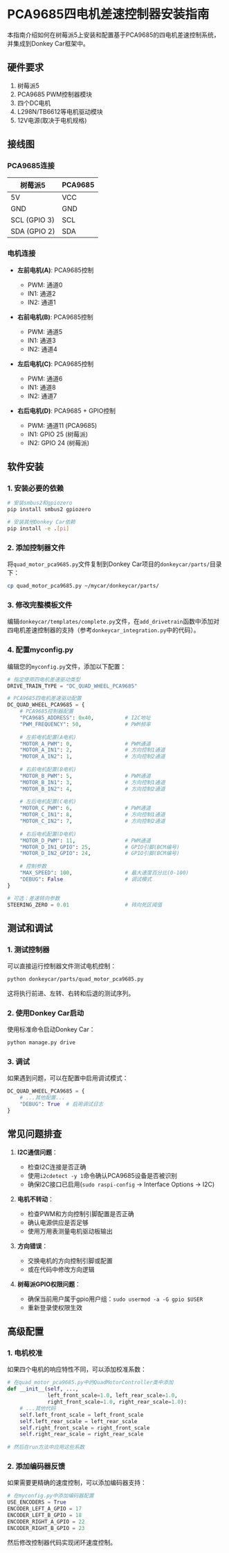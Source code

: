# PCA9685四电机差速控制器安装指南

本指南介绍如何在树莓派5上安装和配置基于PCA9685的四电机差速控制系统，并集成到Donkey Car框架中。

## 硬件要求

1. 树莓派5
2. PCA9685 PWM控制器模块
3. 四个DC电机
4. L298N/TB6612等电机驱动模块
5. 12V电源(取决于电机规格)

## 接线图

### PCA9685连接

| 树莓派5 | PCA9685 |
|---------|---------|
| 5V      | VCC     |
| GND     | GND     |
| SCL (GPIO 3) | SCL |
| SDA (GPIO 2) | SDA |

### 电机连接

- **左前电机(A)**: PCA9685控制
  - PWM: 通道0
  - IN1: 通道2
  - IN2: 通道1

- **右前电机(B)**: PCA9685控制
  - PWM: 通道5
  - IN1: 通道3
  - IN2: 通道4

- **左后电机(C)**: PCA9685控制
  - PWM: 通道6
  - IN1: 通道8
  - IN2: 通道7

- **右后电机(D)**: PCA9685 + GPIO控制
  - PWM: 通道11 (PCA9685)
  - IN1: GPIO 25 (树莓派)
  - IN2: GPIO 24 (树莓派)

## 软件安装

### 1. 安装必要的依赖

```bash
# 安装smbus2和gpiozero
pip install smbus2 gpiozero

# 安装其他Donkey Car依赖
pip install -e .[pi]
```

### 2. 添加控制器文件

将`quad_motor_pca9685.py`文件复制到Donkey Car项目的`donkeycar/parts/`目录下：

```bash
cp quad_motor_pca9685.py ~/mycar/donkeycar/parts/
```

### 3. 修改完整模板文件

编辑`donkeycar/templates/complete.py`文件，在`add_drivetrain`函数中添加对四电机差速控制器的支持（参考`donkeycar_integration.py`中的代码）。

### 4. 配置myconfig.py

编辑您的`myconfig.py`文件，添加以下配置：

```python
# 指定使用四电机差速驱动类型
DRIVE_TRAIN_TYPE = "DC_QUAD_WHEEL_PCA9685"

# PCA9685四电机差速驱动配置
DC_QUAD_WHEEL_PCA9685 = {
    # PCA9685控制器配置
    "PCA9685_ADDRESS": 0x40,          # I2C地址
    "PWM_FREQUENCY": 50,              # PWM频率
    
    # 左前电机配置(A电机)
    "MOTOR_A_PWM": 0,                 # PWM通道
    "MOTOR_A_IN1": 2,                 # 方向控制1通道
    "MOTOR_A_IN2": 1,                 # 方向控制2通道
    
    # 右前电机配置(B电机)
    "MOTOR_B_PWM": 5,                 # PWM通道
    "MOTOR_B_IN1": 3,                 # 方向控制1通道
    "MOTOR_B_IN2": 4,                 # 方向控制2通道
    
    # 左后电机配置(C电机)
    "MOTOR_C_PWM": 6,                 # PWM通道
    "MOTOR_C_IN1": 8,                 # 方向控制1通道
    "MOTOR_C_IN2": 7,                 # 方向控制2通道
    
    # 右后电机配置(D电机)
    "MOTOR_D_PWM": 11,                # PWM通道
    "MOTOR_D_IN1_GPIO": 25,           # GPIO引脚(BCM编号)
    "MOTOR_D_IN2_GPIO": 24,           # GPIO引脚(BCM编号)
    
    # 控制参数
    "MAX_SPEED": 100,                 # 最大速度百分比(0-100)
    "DEBUG": False                    # 调试模式
}

# 可选：差速转向参数
STEERING_ZERO = 0.01                  # 转向死区阈值
```

## 测试和调试

### 1. 测试控制器

可以直接运行控制器文件测试电机控制：

```bash
python donkeycar/parts/quad_motor_pca9685.py
```

这将执行前进、左转、右转和后退的测试序列。

### 2. 使用Donkey Car启动

使用标准命令启动Donkey Car：

```bash
python manage.py drive
```

### 3. 调试

如果遇到问题，可以在配置中启用调试模式：

```python
DC_QUAD_WHEEL_PCA9685 = {
    # ...其他配置...
    "DEBUG": True  # 启用调试日志
}
```

## 常见问题排查

1. **I2C通信问题**：
   - 检查I2C连接是否正确
   - 使用`i2cdetect -y 1`命令确认PCA9685设备是否被识别
   - 确保I2C接口已启用(`sudo raspi-config` -> Interface Options -> I2C)

2. **电机不转动**：
   - 检查PWM和方向控制引脚配置是否正确
   - 确认电源供应是否足够
   - 使用万用表测量电机驱动板输出
   
3. **方向错误**：
   - 交换电机的方向控制引脚或配置
   - 或在代码中修改方向逻辑

4. **树莓派GPIO权限问题**：
   - 确保当前用户属于gpio用户组：`sudo usermod -a -G gpio $USER`
   - 重新登录使权限生效

## 高级配置

### 1. 电机校准

如果四个电机的响应特性不同，可以添加校准系数：

```python
# 在quad_motor_pca9685.py中的QuadMotorController类中添加
def __init__(self, ..., 
             left_front_scale=1.0, left_rear_scale=1.0,
             right_front_scale=1.0, right_rear_scale=1.0):
    # ...其他代码
    self.left_front_scale = left_front_scale
    self.left_rear_scale = left_rear_scale
    self.right_front_scale = right_front_scale
    self.right_rear_scale = right_rear_scale
    
# 然后在run方法中应用这些系数
```

### 2. 添加编码器反馈

如果需要更精确的速度控制，可以添加编码器支持：

```python
# 在myconfig.py中添加编码器配置
USE_ENCODERS = True
ENCODER_LEFT_A_GPIO = 17
ENCODER_LEFT_B_GPIO = 18
ENCODER_RIGHT_A_GPIO = 22
ENCODER_RIGHT_B_GPIO = 23
```

然后修改控制器代码实现闭环速度控制。 